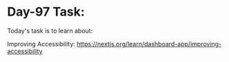 # Day-97 Task:

Today's task is to learn about:

Improving Accessibility: https://nextjs.org/learn/dashboard-app/improving-accessibility